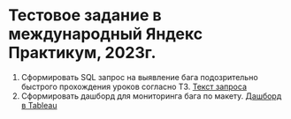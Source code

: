 # Тестовое задание в международный Яндекс Практикум, 2023г.

1. Сформировать SQL запрос на выявление бага подозрительно быстрого прохождения уроков согласно ТЗ. [Текст запроса](https://github.com/AleksandrK86/my_projects/blob/main/practicum_test_task/query.sql)
2. Сформировать дашборд для мониторинга бага по макету. [Дашборд в Tableau](https://public.tableau.com/app/profile/aleksandr.karpukhin/viz/Toofastlessonsbug/Dashboard1)
